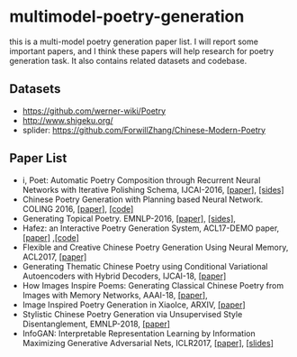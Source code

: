 # multimodel-poetry-generation
this is a multi-model poetry generation paper list. I will report some important papers, and I think these papers will help research for poetry generation task. It also contains related datasets and codebase. 



## Datasets
- https://github.com/werner-wiki/Poetry
- http://www.shigeku.org/
- splider: https://github.com/ForwillZhang/Chinese-Modern-Poetry

## Paper List
- i, Poet: Automatic Poetry Composition through Recurrent Neural Networks with Iterative Polishing Schema, IJCAI-2016, [[paper]](http://www.ruiyan.me/pubs/IJCAI2016A.pdf), [[sides]](http://qngw2014.bj.bcebos.com/upload/2016/05/yanrui-ipoet.pdf)
- Chinese Poetry Generation with Planning based Neural Network. COLING 2016, [[paper]](http://aclweb.org/anthology/C16-1100), [[code]](https://github.com/Disiok/poetry-seq2seq)
-  Generating Topical Poetry. EMNLP-2016, [[paper]](http://www.aclweb.org/anthology/D16-1126), [[sides]](http://xingshi.me/data/pdf/EMNLP2016poem-slides.pdf), 
- Hafez: an Interactive Poetry Generation System, ACL17-DEMO paper, [[paper]](http://xingshi.me/data/pdf/ACL2017demo.pdf) ,[[code]](https://github.com/shixing/poem)
- Flexible and Creative Chinese Poetry Generation Using Neural Memory, ACL2017, [[paper]](http://aclweb.org/anthology/P17-1125)
- Generating Thematic Chinese Poetry using Conditional Variational Autoencoders with Hybrid Decoders, IJCAI-18, [[paper]](https://www.ijcai.org/proceedings/2018/0631.pdf)
- How Images Inspire Poems: Generating Classical Chinese Poetry from Images with Memory Networks, AAAI-18, [[paper]](https://arxiv.org/pdf/1803.02994.pdf),
- Image Inspired Poetry Generation in XiaoIce, ARXIV, [[paper]](https://arxiv.org/pdf/1808.03090.pdf)
- Stylistic Chinese Poetry Generation via Unsupervised Style Disentanglement, EMNLP-2018, [[paper]](http://nlp.csai.tsinghua.edu.cn/~yangcheng/publications/emnlp2018.pdf)
- InfoGAN: Interpretable Representation Learning by Information Maximizing Generative Adversarial Nets, ICLR2017, [[paper]](https://arxiv.org/pdf/1606.03657.pdf), [[slides]](https://hci.iwr.uni-heidelberg.de/system/files/private/downloads/84501945/peter_huegel_infogan_slides.pdf)
